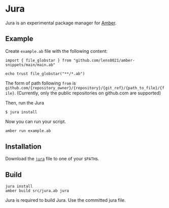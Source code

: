 # Jura

Jura is an experimental package manager for [Amber].

## Example

Create `example.ab` file with the following content:

```ab
import { file_globstar } from "github.com/lens0021/amber-snippets/main/main.ab"

echo trust file_globstar("**/*.ab")
```

The form of path following `from` is `github.com/{repository_owner}/{repository}/{git_ref}/{path_to_file}/{file}`.
(Currently, only the public repositories on github.com are supported)

Then, run the Jura

```console
$ jura install
```

Now you can run your script.

```bash
amber run example.ab
```

## Installation

Download the [`jura`](./jura) file to one of your `$PATH`s.

## Build

```
jura install
amber build src/jura.ab jura
```

Jura is required to build Jura. Use the committed jura file.

[amber]: https://github.com/amber-lang/amber
